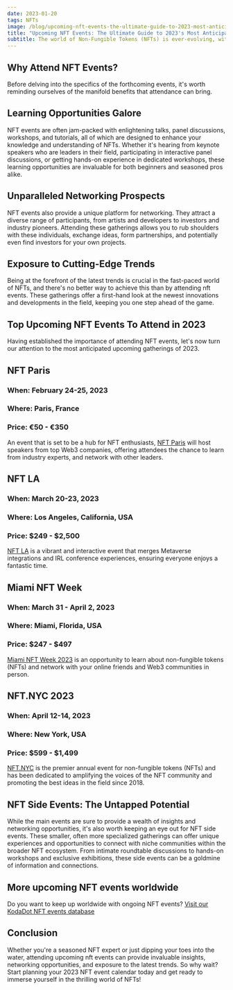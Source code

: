 ```yaml
---
date: 2023-01-20
tags: NFTs
image: /blog/upcoming-nft-events-the-ultimate-guide-to-2023-most-anticipated-gatherings.webp
title: "Upcoming NFT Events: The Ultimate Guide to 2023's Most Anticipated Gatherings"
subtitle: The world of Non-Fungible Tokens (NFTs) is ever-evolving, with new projects, concepts, and trends bursting onto the scene at a seemingly relentless pace. For those wishing to stay abreast of these developments, attending upcoming nft events presents an unrivaled opportunity to immerse oneself in the latest happenings, network with like-minded enthusiasts, and glean insights from industry experts. As we look forward to 2023, a host of exciting NFT events are already on the horizon. This guide provides a comprehensive rundown of these must-attend gatherings, helping you plan your calendar and ensuring you don't miss out on the most significant happenings in the NFT universe.
---
```


## Why Attend NFT Events?

Before delving into the specifics of the forthcoming events, it's worth reminding ourselves of the manifold benefits that attendance can bring.

## Learning Opportunities Galore

NFT events are often jam-packed with enlightening talks, panel discussions, workshops, and tutorials, all of which are designed to enhance your knowledge and understanding of NFTs. Whether it's hearing from keynote speakers who are leaders in their field, participating in interactive panel discussions, or getting hands-on experience in dedicated workshops, these learning opportunities are invaluable for both beginners and seasoned pros alike.

## Unparalleled Networking Prospects

NFT events also provide a unique platform for networking. They attract a diverse range of participants, from artists and developers to investors and industry pioneers. Attending these gatherings allows you to rub shoulders with these individuals, exchange ideas, form partnerships, and potentially even find investors for your own projects.

## Exposure to Cutting-Edge Trends

Being at the forefront of the latest trends is crucial in the fast-paced world of NFTs, and there's no better way to achieve this than by attending nft events. These gatherings offer a first-hand look at the newest innovations and developments in the field, keeping you one step ahead of the game.

## Top Upcoming NFT Events To Attend in 2023

Having established the importance of attending NFT events, let's now turn our attention to the most anticipated upcoming gatherings of 2023.

## NFT Paris

### When: February 24-25, 2023
### Where: Paris, France
### Price: €50 - €350

An event that is set to be a hub for NFT enthusiasts, [NFT Paris](https://www.nftparis.xyz/) will host speakers from top Web3 companies, offering attendees the chance to learn from industry experts, and network with other leaders.

## NFT LA

### When: March 20-23, 2023
### Where: Los Angeles, California, USA
### Price: $249 - $2,500

[NFT LA](https://www.outeredge.live/) is a vibrant and interactive event that merges Metaverse integrations and IRL conference experiences, ensuring everyone enjoys a fantastic time.

## Miami NFT Week

### When: March 31 - April 2, 2023
### Where: Miami, Florida, USA
### Price: $247 - $497

[Miami NFT Week 2023](https://metaverse.miami/) is an opportunity to learn about non-fungible tokens (NFTs) and network with your online friends and Web3 communities in person.

## NFT.NYC 2023

### When: April 12-14, 2023
### Where: New York, USA
### Price: $599 - $1,499

[NFT.NYC](https://www.nft.nyc/) is the premier annual event for non-fungible tokens (NFTs) and has been dedicated to amplifying the voices of the NFT community and promoting the best ideas in the field since 2018.

## NFT Side Events: The Untapped Potential

While the main events are sure to provide a wealth of insights and networking opportunities, it's also worth keeping an eye out for NFT side events. These smaller, often more specialized gatherings can offer unique experiences and opportunities to connect with niche communities within the broader NFT ecosystem. From intimate roundtable discussions to hands-on workshops and exclusive exhibitions, these side events can be a goldmine of information and connections.

## More upcoming NFT events worldwide

Do you want to keep up worldwide with ongoing NFT events? [Visit our KodaDot NFT events database](https://docs.google.com/spreadsheets/d/1J1XXXf-DxOcGkbT2_rj6N1ppq19nGM5JniiX3RQG3Dw/edit?usp=sharing)

## Conclusion

Whether you're a seasoned NFT expert or just dipping your toes into the water, attending upcoming nft events can provide invaluable insights, networking opportunities, and exposure to the latest trends. So why wait? Start planning your 2023 NFT event calendar today and get ready to immerse yourself in the thrilling world of NFTs!